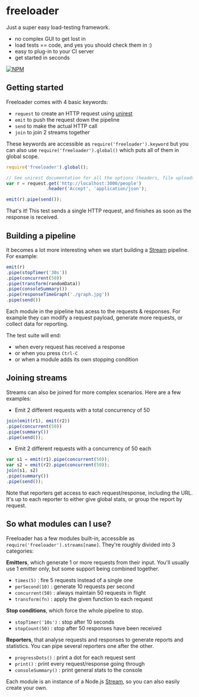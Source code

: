 # freeloader

Just a super easy load-testing framework.

- no complex GUI to get lost in
- load tests == code, and yes you should check them in :)
- easy to plug-in to your CI server
- get started in seconds

[![NPM](https://nodei.co/npm/freeloader.svg?compact=true)](http://www.npmjs.org/package/freeloader)

## Getting started

Freeloader comes with 4 basic keywords:

- `request` to create an HTTP request using [unirest](https://github.com/mashape/unirest-nodejs)
- `emit` to push the request down the pipeline
- `send` to make the actual HTTP call
- `join` to join 2 streams together

These keywords are accessible as `require('freeloader').keyword` but you can also use `require('freeloader').global()` which puts all of them in global scope.

```js
require('freeloader').global();

// See unirest documentation for all the options (headers, file uploads...)
var r = request.get('http://localhost:3000/people')
               .header('Accept', 'application/json');

emit(r).pipe(send());
```

That's it! This test sends a single HTTP request, and finishes as soon as the response is received.

## Building a pipeline

It becomes a lot more interesting when we start building a [Stream](http://nodejs.org/api/stream.html) pipeline. For example:

```js
emit(r)
.pipe(stopTimer('30s'))
.pipe(concurrent(50))
.pipe(transform(randomData))
.pipe(consoleSummary())
.pipe(responseTimeGraph('./graph.jpg'))
.pipe(send())
```

Each module in the pipeline has acess to the requests & responses. For example they can modify a request payload, generate more requests, or collect data for reporting.

The test suite will end:

- when every request has received a response
- or when you press `Ctrl-C`
- or when a module adds its own stopping condition

## Joining streams

Streams can also be joined for more complex scenarios. Here are a few examples:

- Emit 2 different requests with a total concurrency of 50

```js
join(emit(r1), emit(r2))
.pipe(concurrent(50))
.pipe(summary())
.pipe(send());
```

- Emit 2 different requests with a concurrency of 50 each

```js
var s1 = emit(r1).pipe(concurrent(50));
var s2 = emit(r2).pipe(concurrent(50));
join(s1, s2)
.pipe(summary())
.pipe(send());
```

Note that reporters get access to each request/response, including the URL. It's up to each reporter to either give global stats, or group the report by request.

## So what modules can I use?

Freeloader has a few modules built-in, accessible as `require('freeloader').streams[name]`. They're roughly divided into 3 categories:

**Emitters**, which generate 1 or more requests from their input. You'll usually use 1 emitter only, but some support being combined together.

- `times(5)` : fire 5 requests instead of a single one
- `perSecond(10)` : generate 10 requests per second
- `concurrent(50)` : always maintain 50 requests in flight
- `transform(fn)` : apply the given function to each request

**Stop conditions**, which force the whole pipeline to stop.

- `stopTimer('10s')` : stop after 10 seconds
- `stopCount(50)` : stop after 50 responses have been received

**Reporters**, that analyse requests and responses to generate reports and statistics. You can pipe several reporters one after the other.

- `progressDots()` : print a dot for each request sent
- `print()` : print every request/response going through
- `consoleSummary()` : print general stats to the console

Each module is an instance of a Node.js [Stream](http://nodejs.org/api/stream.html), so you can also easily create your own.
